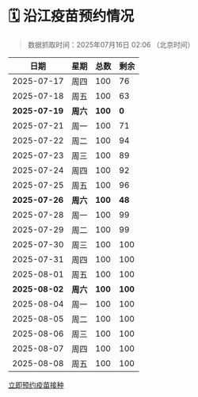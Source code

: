 # 🗓️ 沿江疫苗预约情况

> 数据抓取时间：2025年07月16日 02:06 （北京时间）

| 日期 | 星期 | 总数 | 剩余 |
|------|------|------|------|
| 2025-07-17 | 周四 | 100 | 76 |
| 2025-07-18 | 周五 | 100 | 63 |
| **2025-07-19** | **周六** | **100** | **0** |
| 2025-07-21 | 周一 | 100 | 71 |
| 2025-07-22 | 周二 | 100 | 94 |
| 2025-07-23 | 周三 | 100 | 89 |
| 2025-07-24 | 周四 | 100 | 92 |
| 2025-07-25 | 周五 | 100 | 96 |
| **2025-07-26** | **周六** | **100** | **48** |
| 2025-07-28 | 周一 | 100 | 99 |
| 2025-07-29 | 周二 | 100 | 99 |
| 2025-07-30 | 周三 | 100 | 100 |
| 2025-07-31 | 周四 | 100 | 100 |
| 2025-08-01 | 周五 | 100 | 100 |
| **2025-08-02** | **周六** | **100** | **100** |
| 2025-08-04 | 周一 | 100 | 100 |
| 2025-08-05 | 周二 | 100 | 100 |
| 2025-08-06 | 周三 | 100 | 100 |
| 2025-08-07 | 周四 | 100 | 100 |
| 2025-08-08 | 周五 | 100 | 100 |


<div class="button-container">
<a class="btn" href="http://yfzweb.ishequ.net/#/login" target="_blank">立即预约疫苗接种</a>
</div>
